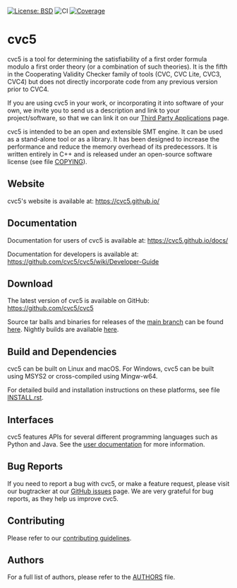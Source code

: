 [![License: BSD](
    https://img.shields.io/badge/License-BSD%203--Clause-blue.svg)](
        https://opensource.org/licenses/BSD-3-Clause)
![CI](https://github.com/cvc5/cvc5/workflows/CI/badge.svg)
[![Coverage](
  https://img.shields.io/endpoint?url=https://cvc5.stanford.edu/downloads/builds/coverage/nightly-coverage.json)](
    https://cvc5.stanford.edu/downloads/builds/coverage)

cvc5
===============================================================================

cvc5 is a tool for determining the satisfiability of a first order formula
modulo a first order theory (or a combination of such theories).  It is the
fifth in the Cooperating Validity Checker family of tools (CVC, CVC Lite,
CVC3, CVC4) but does not directly incorporate code from any previous version
prior to CVC4.

If you are using cvc5 in your work, or incorporating it into software of your
own, we invite you to send us a description and link to your
project/software, so that we can link it on our [Third Party
Applications](https://cvc5.github.io/third-party-applications.html) page.

cvc5 is intended to be an open and extensible SMT engine.  It can be used as a
stand-alone tool or as a library.  It has been designed to increase the
performance and reduce the memory overhead of its predecessors.  It is written
entirely in C++ and is released under an open-source software license (see file
[COPYING](https://github.com/cvc5/cvc5/blob/main/COPYING)).


Website
-------------------------------------------------------------------------------
cvc5's website  is available at:
https://cvc5.github.io/

Documentation
-------------------------------------------------------------------------------
Documentation for users of cvc5 is available at:
https://cvc5.github.io/docs/

Documentation for developers is available at:
https://github.com/cvc5/cvc5/wiki/Developer-Guide

Download
-------------------------------------------------------------------------------

The latest version of cvc5 is available on GitHub:
https://github.com/cvc5/cvc5

Source tar balls and binaries for releases of the
[main branch](https://github.com/cvc5/cvc5) can be
found [here](https://github.com/cvc5/cvc5/releases).
Nightly builds are available [here](https://cvc5.github.io/downloads).


Build and Dependencies
-------------------------------------------------------------------------------

cvc5 can be built on Linux and macOS.  For Windows, cvc5 can be built using MSYS2
or cross-compiled using Mingw-w64.

For detailed build and installation instructions on these platforms,
see file [INSTALL.rst](https://github.com/cvc5/cvc5/blob/main/INSTALL.rst).


Interfaces
-------------------------------------------------------------------------------

cvc5 features APIs for several different programming languages such as Python and
Java. See the [user documentation](https://cvc5.github.io/docs/) for more information.


Bug Reports
-------------------------------------------------------------------------------

If you need to report a bug with cvc5, or make a feature request, please visit
our bugtracker at our [GitHub issues](https://github.com/cvc5/cvc5/issues)
page. We are very grateful for bug reports,  as they help us improve cvc5.


Contributing
-------------------------------------------------------------------------------

Please refer to our [contributing guidelines](CONTRIBUTING.md).


Authors
-------------------------------------------------------------------------------

For a full list of authors, please refer to the
[AUTHORS](https://github.com/cvc5/cvc5/blob/main/AUTHORS) file.
